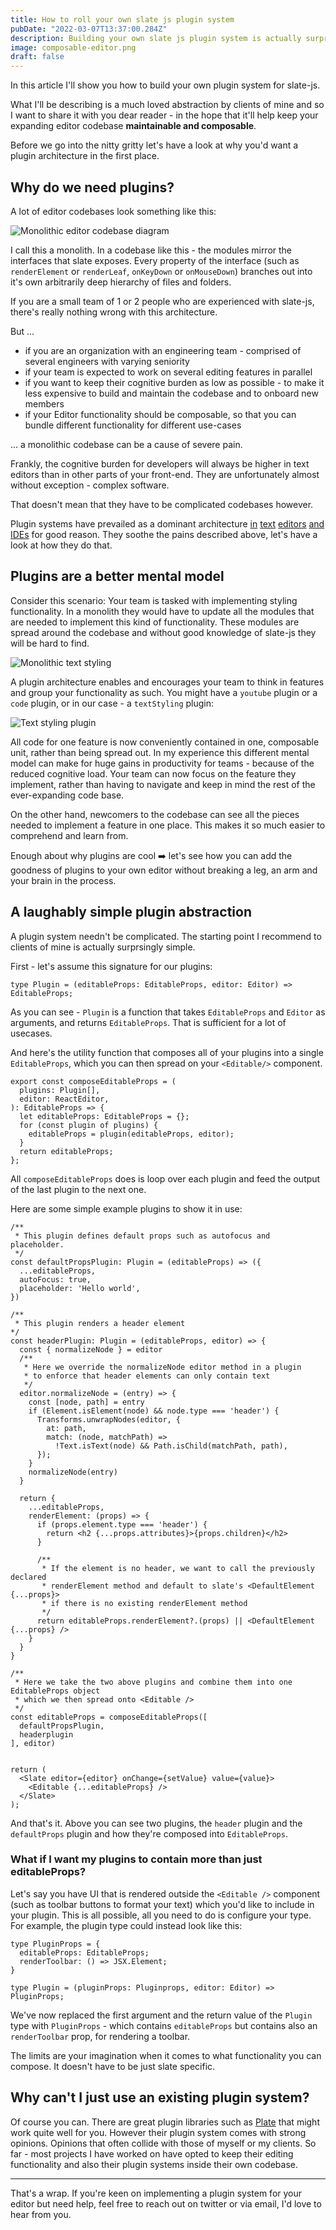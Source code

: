 ```yaml
---
title: How to roll your own slate js plugin system
pubDate: "2022-03-07T13:37:00.284Z"
description: Building your own slate js plugin system is actually surprisingly simple. In this article I'll go over the benefits you see from adopting them and how to roll your own.
image: composable-editor.png
draft: false
--- 
```


In this article I'll show you how to build your own plugin system for slate-js.

What I'll be describing is a much loved abstraction by clients of mine and so I want to share it with you dear reader - in the hope that it'll help keep your expanding editor codebase __maintainable and composable__.

Before we go into the nitty gritty let's have a look at why you'd want a plugin architecture in the first place.

## Why do we need plugins?

A lot of editor codebases look something like this:

![Monolithic editor codebase diagram](monolithic-editor.png)

I call this a monolith. In a codebase like this - the modules mirror the interfaces that slate exposes. Every property of the interface (such as `renderElement` or `renderLeaf`, `onKeyDown` or `onMouseDown`) branches out into it's own arbitrarily deep hierarchy of files and folders.

If you are a small team of 1 or 2 people who are experienced with slate-js, there's really nothing wrong with this architecture.

But ...

- if you are an organization with an engineering team - comprised of several engineers with varying seniority
- if your team is expected to work on several editing features in parallel
- if you want to keep their cognitive burden as low as possible - to make it less expensive to build and maintain the codebase and to onboard new members
- if your Editor functionality should be composable, so that you can bundle different functionality for different use-cases

... a monolithic codebase can be a cause of severe pain.

Frankly, the cognitive burden for developers will always be higher in text editors than in other parts of your front-end. They are unfortunately almost without exception - complex software.

That doesn't mean that they have to be complicated codebases however.

Plugin systems have prevailed as a dominant architecture [in](https://tiptap.dev/) [text](https://www.tiny.cloud/docs/plugins/) [editors](https://www.draft-js-plugins.com/) [and](https://marketplace.eclipse.org/) [IDEs](https://code.visualstudio.com/api) for good reason. They soothe the pains described above, let's have a look at how they do that.

## Plugins are a better mental model

Consider this scenario: Your team is tasked with implementing styling functionality. In a monolith they would have to update all the modules that are needed to implement this kind of functionality. These modules are spread around the codebase and without good knowledge of slate-js they will be hard to find.

![Monolithic text styling](text-styling-monolith.png)

A plugin architecture enables and encourages your team to think in features and group your functionality as such. You might have a `youtube` plugin or a `code` plugin, or in our case - a `textStyling` plugin:

![Text styling plugin](composable-editor.png)

All code for one feature is now conveniently contained in one, composable unit, rather than being spread out. In my experience this different mental model can make for huge gains in productivity for teams - because of the reduced cognitive load. Your team can now focus on the feature they implement, rather than having to navigate and keep in mind the rest of the ever-expanding code base.

On the other hand, newcomers to the codebase can see all the pieces needed to implement a feature in one place. This makes it so much easier to comprehend and learn from.

Enough about why plugins are cool ➡️ let's see how you can add the goodness of plugins to your own editor without breaking a leg, an arm and your brain in the process.

## A laughably simple plugin abstraction

A plugin system needn't be complicated. The starting point I recommend to clients of mine is actually surprsingly simple.

First - let's assume this signature for our plugins:

```tsx
type Plugin = (editableProps: EditableProps, editor: Editor) => EditableProps;
```

As you can see - `Plugin` is a function that takes `EditableProps` and `Editor` as arguments, and returns `EditableProps`. That is sufficient for a lot of usecases.

And here's the utility function that composes all of your plugins into a single `EditableProps`, which you can then spread on your `<Editable/>` component.

```tsx
export const composeEditableProps = (
  plugins: Plugin[],
  editor: ReactEditor,
): EditableProps => {
  let editableProps: EditableProps = {};
  for (const plugin of plugins) {
    editableProps = plugin(editableProps, editor);
  }
  return editableProps;
};
```

All `composeEditableProps` does is loop over each plugin and feed the output of the last plugin to the next one.

Here are some simple example plugins to show it in use:

```tsx
/**
 * This plugin defines default props such as autofocus and placeholder.
 */
const defaultPropsPlugin: Plugin = (editableProps) => ({
  ...editableProps,
  autoFocus: true,
  placeholder: 'Hello world',
})

/**
 * This plugin renders a header element
*/
const headerPlugin: Plugin = (editableProps, editor) => {
  const { normalizeNode } = editor
  /**
   * Here we override the normalizeNode editor method in a plugin
   * to enforce that header elements can only contain text
   */
  editor.normalizeNode = (entry) => {
    const [node, path] = entry
    if (Element.isElement(node) && node.type === 'header') {
      Transforms.unwrapNodes(editor, {
        at: path,
        match: (node, matchPath) =>
          !Text.isText(node) && Path.isChild(matchPath, path),
      });
    }
    normalizeNode(entry)
  }

  return {
    ...editableProps,
    renderElement: (props) => {
      if (props.element.type === 'header') {
        return <h2 {...props.attributes}>{props.children}</h2>
      }
      
      /**
       * If the element is no header, we want to call the previously declared
       * renderElement method and default to slate's <DefaultElement {...props}>
       * if there is no existing renderElement method
       */
      return editableProps.renderElement?.(props) || <DefaultElement {...props} />
    }
  }
}

/**
 * Here we take the two above plugins and combine them into one EditableProps object
 * which we then spread onto <Editable />
 */
const editableProps = composeEditableProps([
  defaultPropsPlugin,
  headerplugin
], editor)


return (
  <Slate editor={editor} onChange={setValue} value={value}>
    <Editable {...editableProps} />
  </Slate>
);
```

And that's it. Above you can see two plugins, the `header` plugin and the `defaultProps` plugin and how they're composed into `EditableProps`.

### What if I want my plugins to contain more than just editableProps?

Let's say you have UI that is rendered outside the `<Editable />` component (such as toolbar buttons to format your text) which you'd like to include in your plugin.
This is all possible, all you need to do is configure your type.  For example, the plugin type could instead look like this:

```tsx
type PluginProps = {
  editableProps: EditableProps;
  renderToolbar: () => JSX.Element;
}

type Plugin = (pluginProps: Pluginprops, editor: Editor) => PluginProps;
```

We've now replaced the first argument and the return value of the `Plugin` type with `PluginProps` - which contains `editableProps` but contains also an `renderToolbar` prop, for rendering a toolbar.

The limits are your imagination when it comes to what functionality you can compose. It doesn't have to be just slate specific.

## Why can't I just use an existing plugin system?

Of course you can. There are great plugin libraries such as [Plate](https://plate.udecode.io/) that might work quite well for you. However their plugin system comes with strong opinions. Opinions that often collide with those of myself or my clients. So far - most projects I have worked on have opted to keep their editing functionality and also their plugin systems inside their own codebase.

---

That's a wrap. If you're keen on implementing a plugin system for your editor but need help, feel free to reach out on twitter or via email, I'd love to hear from you.
